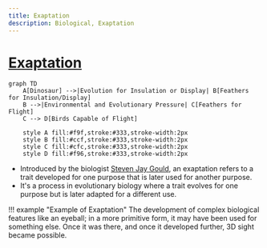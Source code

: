 ```yaml
---
title: Exaptation
description: Biological, Exaptation
---
```


# [Exaptation](https://en.wikipedia.org/wiki/Exaptation)

```mermaid
graph TD
    A[Dinosaur] -->|Evolution for Insulation or Display| B[Feathers for Insulation/Display]
    B -->|Environmental and Evolutionary Pressure| C[Feathers for Flight]
    C --> D[Birds Capable of Flight]

    style A fill:#f9f,stroke:#333,stroke-width:2px
    style B fill:#ccf,stroke:#333,stroke-width:2px
    style C fill:#cfc,stroke:#333,stroke-width:2px
    style D fill:#f96,stroke:#333,stroke-width:2px

```

- Introduced by the biologist [Steven Jay Gould](https://en.wikipedia.org/wiki/Stephen_Jay_Gould), an exaptation refers to a trait developed for one purpose that is later used for another purpose. 
- It's a process in evolutionary biology where a trait evolves for one purpose but is later adapted for a different use.

!!! example "Example of Exaptation"
    The development of complex biological features like an eyeball; in a more primitive form, it may have been used for something else. Once it was there, and once it developed further, 3D sight became possible.
